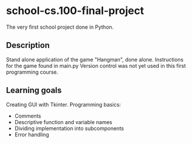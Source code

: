 # school-cs.100-final-project
The very first school project done in Python.

## Description
Stand alone application of the game "Hangman", done alone.
Instructions for the game found in main.py
Version control was not yet used in this first programming course.

## Learning goals
Creating GUI with Tkinter.
Programming basics:
  - Comments
  - Descriptive function and variable names
  - Dividing implementation into subcomponents
  - Error handling



